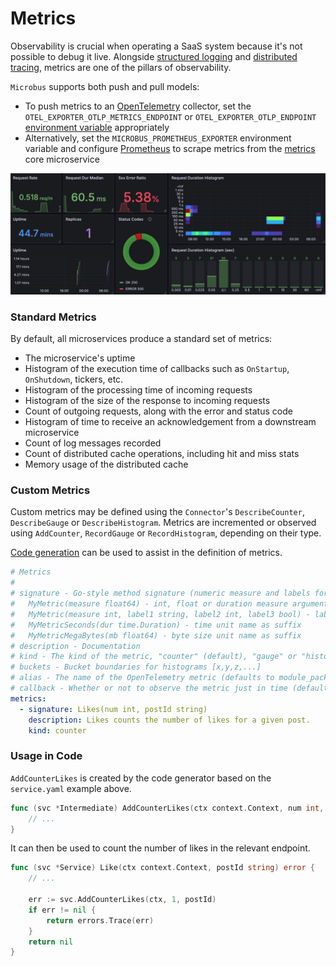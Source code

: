 # Metrics

Observability is crucial when operating a SaaS system because it's not possible to debug it live. Alongside [structured logging](../blocks/logging.md) and [distributed tracing](../blocks/distrib-tracing.md), metrics are one of the pillars of observability.

`Microbus` supports both push and pull models:
- To push metrics to an [OpenTelemetry](https://opentelemetry.io) collector, set the `OTEL_EXPORTER_OTLP_METRICS_ENDPOINT` or `OTEL_EXPORTER_OTLP_ENDPOINT` [environment variable](../tech/envars.md#opentelemetry) appropriately
- Alternatively, set the `MICROBUS_PROMETHEUS_EXPORTER` environment variable and configure [Prometheus](https://prometheus.io) to scrape metrics from the [metrics](../structure/coreservices-metrics.md) core microservice

<img src="metrics-1.png" width="1158">

### Standard Metrics

By default, all microservices produce a standard set of metrics:

* The microservice's uptime
* Histogram of the execution time of callbacks such as `OnStartup`, `OnShutdown`, tickers, etc.
* Histogram of the processing time of incoming requests
* Histogram of the size of the response to incoming requests
* Count of outgoing requests, along with the error and status code
* Histogram of time to receive an acknowledgement from a downstream microservice
* Count of log messages recorded
* Count of distributed cache operations, including hit and miss stats
* Memory usage of the distributed cache

### Custom Metrics

Custom metrics may be defined using the `Connector`'s `DescribeCounter`, `DescribeGauge` or `DescribeHistogram`. Metrics are incremented or observed using `AddCounter`, `RecordGauge` or `RecordHistogram`, depending on their type.

[Code generation](../blocks/codegen.md) can be used to assist in the definition of metrics.

```yaml
# Metrics
#
# signature - Go-style method signature (numeric measure and labels for arguments, no return value)
#   MyMetric(measure float64) - int, float or duration measure argument
#   MyMetric(measure int, label1 string, label2 int, label3 bool) - labels of any type
#   MyMetricSeconds(dur time.Duration) - time unit name as suffix
#   MyMetricMegaBytes(mb float64) - byte size unit name as suffix
# description - Documentation
# kind - The kind of the metric, "counter" (default), "gauge" or "histogram"
# buckets - Bucket boundaries for histograms [x,y,z,...]
# alias - The name of the OpenTelemetry metric (defaults to module_package_function_name)
# callback - Whether or not to observe the metric just in time (defaults to false)
metrics:
  - signature: Likes(num int, postId string)
    description: Likes counts the number of likes for a given post.
    kind: counter
```

### Usage in Code

`AddCounterLikes` is created by the code generator based on the `service.yaml` example above.

```go
func (svc *Intermediate) AddCounterLikes(ctx context.Context, num int, postId string) error {
	// ...
}
```

It can then be used to count the number of likes in the relevant endpoint.

```go
func (svc *Service) Like(ctx context.Context, postId string) error {
	// ...

	err := svc.AddCounterLikes(ctx, 1, postId)
	if err != nil {
		return errors.Trace(err)
	}
	return nil
}
```
